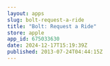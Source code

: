 ```yaml
---
layout: apps
slug: bolt-request-a-ride
title: "Bolt: Request a Ride"
store: apple
app_id: 675033630
date: 2024-12-17T15:19:39Z
published: 2013-07-24T04:44:15Z
---
```

